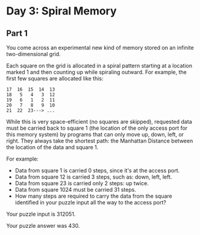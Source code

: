 # Day 3: Spiral Memory

## Part 1

You come across an experimental new kind of memory stored on an infinite two-dimensional grid.

Each square on the grid is allocated in a spiral pattern starting at a location marked 1 and then counting up while spiraling outward. 
For example, the first few squares are allocated like this:

```
17  16  15  14  13
18   5   4   3  12
19   6   1   2  11
20   7   8   9  10
21  22  23---> ...
```
While this is very space-efficient (no squares are skipped), requested data must be carried back to square 1 
(the location of the only access port for this memory system) by programs that can only move up, down, left, or right. 
They always take the shortest path: the Manhattan Distance between the location of the data and square 1.

For example:

- Data from square 1 is carried 0 steps, since it's at the access port.
- Data from square 12 is carried 3 steps, such as: down, left, left.
- Data from square 23 is carried only 2 steps: up twice.
- Data from square 1024 must be carried 31 steps.
- How many steps are required to carry the data from the square identified in your puzzle input all the way to the access port?

Your puzzle input is 312051.

Your puzzle answer was 430.
